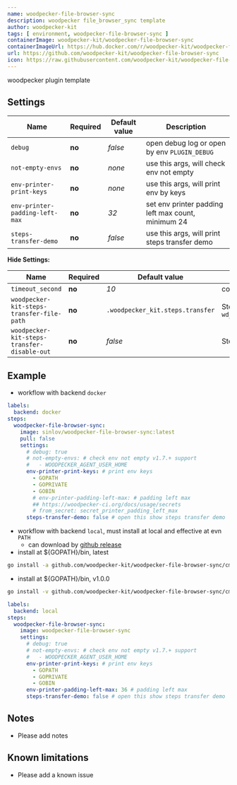 ```yaml
---
name: woodpecker-file-browser-sync
description: woodpecker file_browser_sync template
author: woodpecker-kit
tags: [ environment, woodpecker-file-browser-sync ]
containerImage: woodpecker-kit/woodpecker-file-browser-sync
containerImageUrl: https://hub.docker.com/r/woodpecker-kit/woodpecker-file-browser-sync
url: https://github.com/woodpecker-kit/woodpecker-file-browser-sync
icon: https://raw.githubusercontent.com/woodpecker-kit/woodpecker-file-browser-sync/main/doc/logo.svg
---
```


woodpecker plugin template

## Settings

| Name                           | Required | Default value | Description                                        |
|--------------------------------|----------|---------------|----------------------------------------------------|
| `debug`                        | **no**   | *false*       | open debug log or open by env `PLUGIN_DEBUG`       |
| `not-empty-envs`               | **no**   | *none*        | use this args, will check env not empty            |
| `env-printer-print-keys`       | **no**   | *none*        | use this args, will print env by keys              |
| `env-printer-padding-left-max` | **no**   | *32*          | set env printer padding left max count, minimum 24 |
| `steps-transfer-demo`          | **no**   | *false*       | use this args, will print steps transfer demo      |

**Hide Settings:**

| Name                                        | Required | Default value                    | Description                                                                      |
|---------------------------------------------|----------|----------------------------------|----------------------------------------------------------------------------------|
| `timeout_second`                            | **no**   | *10*                             | command timeout setting by second                                                |
| `woodpecker-kit-steps-transfer-file-path`   | **no**   | `.woodpecker_kit.steps.transfer` | Steps transfer file path, default by `wd_steps_transfer.DefaultKitStepsFileName` |
| `woodpecker-kit-steps-transfer-disable-out` | **no**   | *false*                          | Steps transfer write disable out                                                 |

## Example

- workflow with backend `docker`

```yml
labels:
  backend: docker
steps:
  woodpecker-file-browser-sync:
    image: sinlov/woodpecker-file-browser-sync:latest
    pull: false
    settings:
      # debug: true
      # not-empty-envs: # check env not empty v1.7.+ support
      #   - WOODPECKER_AGENT_USER_HOME
      env-printer-print-keys: # print env keys
        - GOPATH
        - GOPRIVATE
        - GOBIN
        # env-printer-padding-left-max: # padding left max
        ## https://woodpecker-ci.org/docs/usage/secrets
        # from_secret: secret_printer_padding_left_max
      steps-transfer-demo: false # open this show steps transfer demo
```

- workflow with backend `local`, must install at local and effective at evn `PATH`
    - can download by [github release](https://github.com/woodpecker-kit/woodpecker-file-browser-sync/releases)
- install at ${GOPATH}/bin, latest

```bash
go install -a github.com/woodpecker-kit/woodpecker-file-browser-sync/cmd/woodpecker-file-browser-sync@latest
```

- install at ${GOPATH}/bin, v1.0.0

```bash
go install -v github.com/woodpecker-kit/woodpecker-file-browser-sync/cmd/woodpecker-file-browser-sync@v1.0.0
```

```yml
labels:
  backend: local
steps:
  woodpecker-file-browser-sync:
    image: woodpecker-file-browser-sync
    settings:
      # debug: true
      # not-empty-envs: # check env not empty v1.7.+ support
      #   - WOODPECKER_AGENT_USER_HOME
      env-printer-print-keys: # print env keys
        - GOPATH
        - GOPRIVATE
        - GOBIN
      env-printer-padding-left-max: 36 # padding left max
      steps-transfer-demo: false # open this show steps transfer demo
```

## Notes

- Please add notes

## Known limitations

- Please add a known issue
